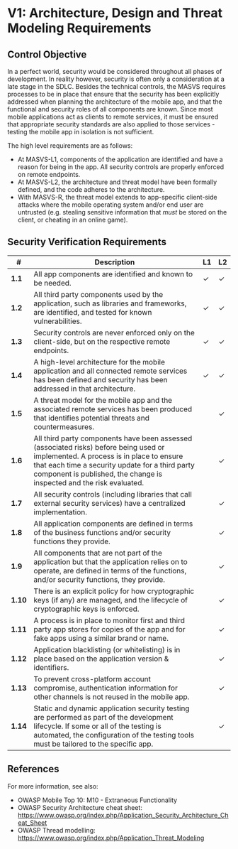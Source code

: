 # V1: Architecture, Design and Threat Modeling Requirements

## Control Objective

In a perfect world, security would be considered throughout all phases of development. In reality however, security is often only a consideration at a late stage in the SDLC. Besides the technical controls, the MASVS requires processes to be in place that ensure that the security has been explicitly addressed when planning the architecture of the mobile app, and that the functional and security roles of all components are known. Since most mobile applications act as clients to remote services, it must be ensured that appropriate security standards are also applied to those services - testing the mobile app in isolation is not sufficient.

The high level requirements are as follows:

- At MASVS-L1, components of the application are identified and have a reason for being in the app. All security controls are properly enforced on remote endpoints.
- At MASVS-L2, the architecture and threat model have been formally defined, and the code adheres to the architecture.
- With MASVS-R, the threat model extends to app-specific client-side attacks where the mobile operating system and/or end user are untrusted (e.g. stealing sensitive information that *must* be stored on the client, or cheating in an online game).

## Security Verification Requirements

| # | Description | L1 | L2 |
| --- | --- | --- | --- |
| **1.1** | All app components are identified and known to be needed. | ✓ | ✓ |
| **1.2** | All third party components used by the application, such as libraries and frameworks, are identified, and tested for known vulnerabilities. | ✓ | ✓ |
| **1.3** | Security controls are never enforced only on the client-side, but on the respective remote endpoints. | ✓ | ✓ |
| **1.4** | A high-level architecture for the mobile application and all connected remote services has been defined and security has been addressed in that architecture. | ✓ | ✓ |
| **1.5** | A threat model for the mobile app and the associated remote services has been produced that identifies potential threats and countermeasures. |   | ✓ |
| **1.6** | All third party components have been assessed (associated risks) before being used or implemented. A process is in place to ensure that each time a security update for a third party component is published, the change is inspected and the risk evaluated. |   | ✓ |
| **1.7** | All security controls (including libraries that call external security services) have a centralized implementation. |   | ✓ |
| **1.8** | All application components are defined in terms of the business functions and/or security functions they provide. |   | ✓ |
| **1.9** | All components that are not part of the application but that the application relies on to operate, are defined in terms of the functions, and/or security functions, they provide. |   | ✓ |
| **1.10** | There is an explicit policy for how cryptographic keys (if any) are managed, and the lifecycle of cryptographic keys is enforced. |   | ✓ |
| **1.11** | A process is in place to monitor first and third party app stores for copies of the app and for fake apps using a similar brand or name. |   | ✓ |
| **1.12** | Application blacklisting (or whitelisting) is in place based on the application version & identifiers. |   | ✓ |
| **1.13** | To prevent cross-platform account compromise, authentication information for other channels is not reused in the mobile app. |   | ✓ |
| **1.14** | Static and dynamic application security testing are performed as part of the development lifecycle. If some or all of the testing is automated, the configuration of the testing tools must be tailored to the specific app. |   | ✓ |

## References

For more information, see also:

- OWASP Mobile Top 10: M10 - Extraneous Functionality
- OWASP Security Architecture cheat sheet: https://www.owasp.org/index.php/Application_Security_Architecture_Cheat_Sheet
- OWASP Thread modelling: https://www.owasp.org/index.php/Application_Threat_Modeling
